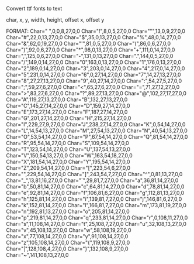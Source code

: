 Convert ttf fonts to text 

char, x, y, width, height, offset x, offset y

FORMAT:
Char=" ",0,0,8,27,0,0
Char="!",8,0,5,27,0,0
Char=""",13,0,9,27,0,0
Char="#",22,0,13,27,0,0
Char="$",35,0,13,27,0,0
Char="%",48,0,14,27,0,0
Char="&",62,0,19,27,0,0
Char="'",81,0,5,27,0,0
Char="(",86,0,6,27,0,0
Char=")",92,0,6,27,0,0
Char="*",98,0,13,27,0,0
Char="+",111,0,14,27,0,0
Char=",",125,0,6,27,0,0
Char="-",131,0,13,27,0,0
Char=".",144,0,5,27,0,0
Char="/",149,0,14,27,0,0
Char="0",163,0,13,27,0,0
Char="1",176,0,13,27,0,0
Char="2",189,0,14,27,0,0
Char="3",203,0,14,27,0,0
Char="4",217,0,14,27,0,0
Char="5",231,0,14,27,0,0
Char="6",0,27,14,27,0,0
Char="7",14,27,13,27,0,0
Char="8",27,27,13,27,0,0
Char="9",40,27,14,27,0,0
Char=":",54,27,5,27,0,0
Char=";",59,27,6,27,0,0
Char="<",65,27,6,27,0,0
Char="=",71,27,12,27,0,0
Char=">",83,27,6,27,0,0
Char="?",89,27,13,27,0,0
Char="@",102,27,17,27,0,0
Char="A",119,27,13,27,0,0
Char="B",132,27,13,27,0,0
Char="C",145,27,14,27,0,0
Char="D",159,27,14,27,0,0
Char="E",173,27,14,27,0,0
Char="F",187,27,14,27,0,0
Char="G",201,27,14,27,0,0
Char="H",215,27,14,27,0,0
Char="I",229,27,9,27,0,0
Char="J",238,27,14,27,0,0
Char="K",0,54,14,27,0,0
Char="L",14,54,13,27,0,0
Char="M",27,54,13,27,0,0
Char="N",40,54,13,27,0,0
Char="O",53,54,14,27,0,0
Char="P",67,54,14,27,0,0
Char="Q",81,54,14,27,0,0
Char="R",95,54,14,27,0,0
Char="S",109,54,14,27,0,0
Char="T",123,54,14,27,0,0
Char="U",137,54,13,27,0,0
Char="V",150,54,13,27,0,0
Char="W",163,54,18,27,0,0
Char="X",181,54,14,27,0,0
Char="Y",195,54,14,27,0,0
Char="Z",209,54,14,27,0,0
Char="[",223,54,6,27,0,0
Char="\",229,54,14,27,0,0
Char="]",243,54,7,27,0,0
Char="^",0,81,13,27,0,0
Char="_",13,81,16,27,0,0
Char="`",29,81,7,27,0,0
Char="a",36,81,14,27,0,0
Char="b",50,81,14,27,0,0
Char="c",64,81,14,27,0,0
Char="d",78,81,14,27,0,0
Char="e",92,81,14,27,0,0
Char="f",106,81,6,27,0,0
Char="g",112,81,13,27,0,0
Char="h",125,81,14,27,0,0
Char="i",139,81,7,27,0,0
Char="j",146,81,6,27,0,0
Char="k",152,81,14,27,0,0
Char="l",166,81,7,27,0,0
Char="m",173,81,19,27,0,0
Char="n",192,81,13,27,0,0
Char="o",205,81,14,27,0,0
Char="p",219,81,14,27,0,0
Char="q",233,81,14,27,0,0
Char="r",0,108,11,27,0,0
Char="s",11,108,14,27,0,0
Char="t",25,108,7,27,0,0
Char="u",32,108,13,27,0,0
Char="v",45,108,13,27,0,0
Char="w",58,108,19,27,0,0
Char="x",77,108,14,27,0,0
Char="y",91,108,14,27,0,0
Char="z",105,108,14,27,0,0
Char="{",119,108,9,27,0,0
Char="|",128,108,4,27,0,0
Char="}",132,108,9,27,0,0
Char="~",141,108,13,27,0,0